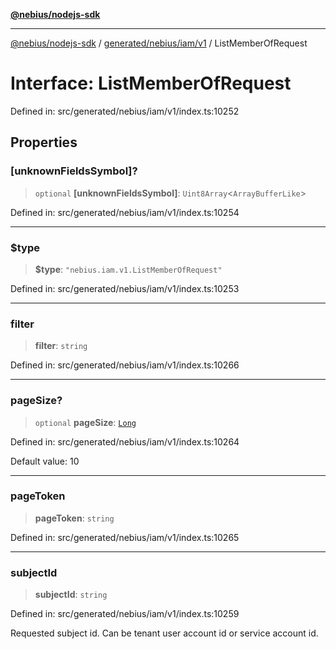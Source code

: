 [**@nebius/nodejs-sdk**](../../../../../README.md)

***

[@nebius/nodejs-sdk](../../../../../README.md) / [generated/nebius/iam/v1](../README.md) / ListMemberOfRequest

# Interface: ListMemberOfRequest

Defined in: src/generated/nebius/iam/v1/index.ts:10252

## Properties

### \[unknownFieldsSymbol\]?

> `optional` **\[unknownFieldsSymbol\]**: `Uint8Array`\<`ArrayBufferLike`\>

Defined in: src/generated/nebius/iam/v1/index.ts:10254

***

### $type

> **$type**: `"nebius.iam.v1.ListMemberOfRequest"`

Defined in: src/generated/nebius/iam/v1/index.ts:10253

***

### filter

> **filter**: `string`

Defined in: src/generated/nebius/iam/v1/index.ts:10266

***

### pageSize?

> `optional` **pageSize**: [`Long`](../../../../../runtime/protos/core/classes/Long.md)

Defined in: src/generated/nebius/iam/v1/index.ts:10264

Default value: 10

***

### pageToken

> **pageToken**: `string`

Defined in: src/generated/nebius/iam/v1/index.ts:10265

***

### subjectId

> **subjectId**: `string`

Defined in: src/generated/nebius/iam/v1/index.ts:10259

Requested subject id. Can be tenant user account id or service account id.
